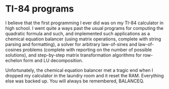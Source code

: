# TI-84 programs

I believe that the first programming I ever did was on my TI-84
calculator in high school. I went quite a ways past the usual programs
for computing the quadratic formula and such, and implemented such
applications as a chemical equation balancer (using matrix operations,
complete with string parsing and formatting), a solver for arbitrary
law-of-sines and law-of-cosines problems (complete with reporting on
the number of possible solutions), and step-by-step matrix
transformation algorithms for row-echelon form and LU decomposition.

Unfortunately, the chemical equation balancer met a tragic end when I
dropped my calculator in the laundry room and it reset the RAM.
Everything else was backed up. You will always be remembered,
BALANCEQ.
